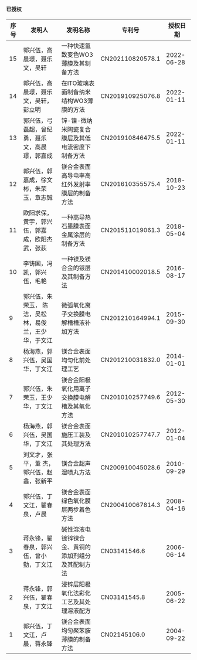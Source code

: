 #### 已授权

| 序号 | 发明人                                        | 发明名称                                   | 专利号            | 授权日期    |
| -- | --------------------------------------------- | ----------------------------------------- | ---------------- | ---------- |
| 15 | 郭兴伍，高晨璟，聂乐文，吴轩                       | 一种快速氢致变色WO3薄膜及其制备方法            | CN202110820578.1 | 2022-06-28 |
| 14 | 郭兴伍，高晨璟，聂乐文，吴轩，彭立明                | 在ITO玻璃表面制备纳米结构WO3薄膜的方法         | CN201910925076.8  | 2022-01-11 |
| 13 | 郭兴伍，弓磊超，曾纪勇，聂乐文，高晨璟，郭嘉成        | 锌-镍-微纳米陶瓷复合膜层及其低电流密度下制备方法 | CN201910846475.5  | 2022-01-11 |
| 12 | 郭兴伍，郭嘉成，徐文彬，朱荣玉，章志铖              | 镁合金表面高导电率高红外发射率膜层的制备方法      | CN201610355575.4 | 2018-10-23 |
| 11 | 欧阳求保，黄宇，郭兴伍，郭嘉成，欧阳杰武，张荻        | 一种高导热石墨膜表面金属涂层的制备方法          | CN201511019061.3 | 2018-05-04 |
| 10  | 李铸国，冯凯，郭兴伍，毛艳                        | 一种镁及镁合金的镀层及其制备方法               | CN201410002018.5 | 2016-08-17 |
| 9  | 郭兴伍，朱荣玉， 陈洁，吴松林，易俊兰，王少华，于文江  | 微弧氧化离子交换膜电解槽槽液补加方法            | CN201210164994.1 | 2015-09-30 |
| 8  | 杨海燕，郭兴伍，吴国华，丁文江                     | 镁合金表面均匀化前处理工艺                    | CN201210031832.0 | 2014-01-01 |
| 7  | 郭兴伍，朱荣玉，王少华，丁文江                     | 镁合金阳极氧化用离子交换膜电解槽及其氧化方法     | CN201010257749.6 | 2012-05-30 |
| 6  | 杨海燕，郭兴伍，吴国华，丁文江                     | 镁合金表面施压工装及其处理方法                 | CN201010257747.7 | 2012-01-04 |
| 5  | 刘文才，张平，董 杰，郭兴伍，赵 鑫，张新平           | 镁合金超声湿喷丸方法                         | CN200910045028.6 | 2010-09-29 |
| 4  | 郭兴伍，丁文江，翟春泉，卢晨                       | 镁合金表面绿色氧化膜层两步着色方法             | CN200410067814.3 | 2008-04-16 |
| 3 | 蒋永锋，翟春泉，郭兴伍，曾小勤，丁文江               | 碱性溶液电镀锌镍合金、黄铜的添加剂组分及其配制方法 | CN03141546.6     | 2006-06-14 |
| 2 | 蒋永锋，郭兴伍，翟春泉，丁文江                      | 浸锌层阳极氧化法彩化工艺及其处理溶液配方         | CN03141545.8     | 2005-06-22 |
| 1 | 郭兴伍，丁文江，卢晨，蒋永锋                        | 镁合金表面均匀聚苯胺薄膜的制备方法             | CN02145106.0     | 2004-09-22 |

<!-- #### 在审 -->